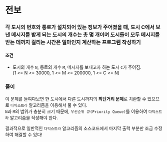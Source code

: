 # 전보
### 각 도시의 번호와 통로가 설치되어 있는 정보가 주어졌을 때, 도시 C에서 보낸 메시지를 받게 되는 도시의 개수는 총 몇 개이며 도시들이 모두 메시지를 받는 데까지 걸리는 시간은 얼마인지 계산하는 프로그램 작성하기
#### 조건
- 도시의 개수 ```N```, 통로의 개수 ```M```, 메시지를 보내고자 하는 도시 ```C```가 주어짐.  
  (1 <= N <= 30000, 1 <= M <= 200000, 1 <= C <= N)
### 풀이  
이 문제를 들여다보면 한 도시에서 다른 도시까지의 **최단거리 문제**로 치환할 수 있으므로 ```다익스트라``` 알고리즘을 이용해서 풀 수 있다.  
```N```과 ```M```의 범위가 충분히 크기 때문에, ```우선순위 큐(Priority Queue)```를 이용하여 ```다익스트라``` 알고리즘을 작성해야 한다.  

결과적으로 일반적인 ```다익스트라``` 알고리즘의 소스코드에서 마지막 출력 부분만 조금 수정하여 해결할 수 있다!